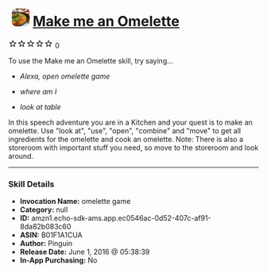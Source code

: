 # &nbsp;<img src="skill_icon" alt="Make me an Omelette icon" width="36"> [Make me an Omelette](http://alexa.amazon.com/#skills/amzn1.echo-sdk-ams.app.ec0546ac-0d52-407c-af91-8da82b083c60)
![0 stars](../../images/ic_star_border_black_18dp_1x.png)![0 stars](../../images/ic_star_border_black_18dp_1x.png)![0 stars](../../images/ic_star_border_black_18dp_1x.png)![0 stars](../../images/ic_star_border_black_18dp_1x.png)![0 stars](../../images/ic_star_border_black_18dp_1x.png) 0

To use the Make me an Omelette skill, try saying...

* *Alexa, open omelette game*

* *where am I*

* *look at table*

In this speech adventure you are in a Kitchen and your quest is to make an omelette. Use "look at", "use", "open", "combine" and "move" to get all ingredients for the omelette and cook an omelette. Note: There is also a storeroom with important stuff you need, so move to the storeroom and look around.

***

### Skill Details

* **Invocation Name:** omelette game
* **Category:** null
* **ID:** amzn1.echo-sdk-ams.app.ec0546ac-0d52-407c-af91-8da82b083c60
* **ASIN:** B01F1A1CUA
* **Author:** Pinguin
* **Release Date:** June 1, 2016 @ 05:38:39
* **In-App Purchasing:** No
